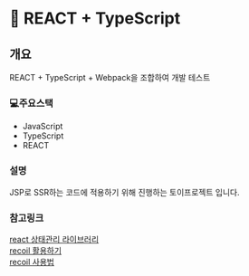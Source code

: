 # 📖 REACT + TypeScript
## 개요
REACT + TypeScript + Webpack을 조합하여 개발 테스트
### 💻주요스택
 - JavaScript
 - TypeScript
 - REACT

### 설명
JSP로 SSR하는 코드에 적용하기 위해 진행하는 토이프로젝트 입니다.

### 참고링크
[react 상태관리 라이브러리](https://medium.com/zigbang/react-%EC%83%81%ED%83%9C-%EA%B4%80%EB%A6%AC-%EB%8F%84%EA%B5%AC-%EC%82%B4%ED%8E%B4%EB%B3%B4%EA%B8%B0-1b2e6a771cb9)
<br />
[recoil 활용하기](https://velog.io/@juno7803/Recoil-Recoil-200-%ED%99%9C%EC%9A%A9%ED%95%98%EA%B8%B0)
<br />
[recoil 사용법](https://ui.toast.com/weekly-pick/ko_20200616)